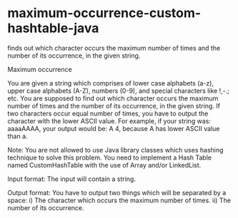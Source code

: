# maximum-occurrence-custom-hashtable-java
finds out which character occurs the maximum number of times   and the number of its occurrence, in the given string.


Maximum occurrence

You are given a string which comprises of lower case alphabets (a-z), upper case alphabets (A-Z), 
numbers (0-9), and special characters like !,-.; etc. You are supposed to find out which character occurs 
the maximum number of times and the number of its occurrence, in the given string. If two characters 
occur equal number of times, you have to output the character with the lower ASCII value. For example, 
if your string was: aaaaAAAA, your output would be: A 4, because A has lower ASCII value than a.

Note: You are not allowed to use Java library classes which uses hashing technique to solve this problem.
You need to implement a Hash Table named CustomHashTable with the use of Array and/or LinkedList. 

Input format: 
The input will contain a string.

Output format: 
You have to output two things which will be separated by a space: 
i) The character which occurs the maximum number of times.
ii) The number of its occurrence.
